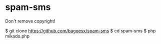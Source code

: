# spam-sms
Don't remove copyright!

$ git clone https://github.com/bagoesx/spam-sms
$ cd spam-sms
$ php mikado.php
